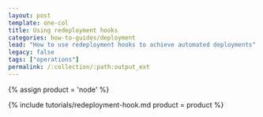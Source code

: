 ```yaml
---
layout: post
template: one-col
title: Using redeployment hooks
categories: how-to-guides/deployment
lead: "How to use redeployment hooks to achieve automated deployments"
legacy: false
tags: ["operations"]
permalink: /:collection/:path:output_ext
---
```


{% assign product = 'node' %}

{% include tutorials/redeployment-hook.md product = product %}